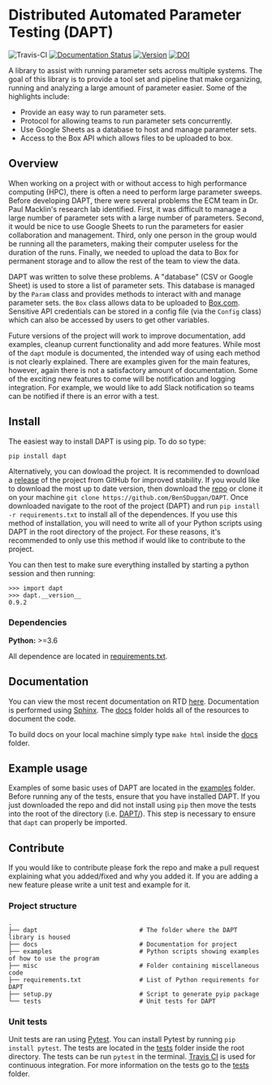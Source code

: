 # Distributed Automated Parameter Testing (DAPT)

![Travis-CI](https://travis-ci.com/BenSDuggan/DAPT.svg?token=aV2WxyvqLfShpTx4gD3a&branch=master)
[![Documentation Status](https://readthedocs.org/projects/dapt/badge/?version=latest)](https://dapt.readthedocs.io/en/latest/?badge=latest)
[![Version](https://img.shields.io/badge/version-0.9.2-brightgreen)](https://github.com/BenSDuggan/DAPT/releases)
[![DOI](https://zenodo.org/badge/doi/10.20944/preprints202103.0116.v1.svg)](https://www.preprints.org/manuscript/202103.0116/v1)

A library to assist with running parameter sets across multiple systems.  The goal of this library is to provide a tool set and pipeline that make organizing, running and analyzing a large amount of parameter easier.  Some of the highlights include: 

* Provide an easy way to run parameter sets.
* Protocol for allowing teams to run parameter sets concurrently.
* Use Google Sheets as a database to host and manage parameter sets.
* Access to the Box API which allows files to be uploaded to box.

## Overview

When working on a project with or without access to high performance computing (HPC), there is often a need to perform large parameter sweeps.  Before developing DAPT, there were several problems the ECM team in Dr. Paul Macklin's research lab identified.  First, it was difficult to manage a large number of parameter sets with a large number of parameters.  Second, it would be nice to use Google Sheets to run the parameters for easier collaboration and management.  Third, only one person in the group would be running all the parameters, making their computer useless for the duration of the runs.  Finally, we needed to upload the data to Box for permanent storage and to allow the rest of the team to view the data.  

DAPT was written to solve these problems.  A "database" (CSV or Google Sheet) is used to store a list of parameter sets.  This database is managed by the `Param` class and provides methods to interact with and manage parameter sets.  the `Box` class allows data to be uploaded to [Box.com](https://box.com).  Sensitive API credentials can be stored in a config file (via the `Config` class) which can also be accessed by users to get other variables.

Future versions of the project will work to improve documentation, add examples, cleanup current functionality and add more features.  While most of the `dapt` module is documented, the intended way of using each method is not clearly explained.  There are examples given for the main features, however, again there is not a satisfactory amount of documentation.  Some of the exciting new features to come will be notification and logging integration.  For example, we would like to add Slack notification so teams can be notified if there is an error with a test.


## Install

The easiest way to install DAPT is using pip.  To do so type:
```
pip install dapt
```

Alternatively, you can dowload the project.  It is recommended to download a [release](https://github.com/BenSDuggan/DAPT/releases) of the project from GitHub for improved stability.  If you would like to download the most up to date version, then download the [repo](https://github.com/BenSDuggan/DAPT) or clone it on your machine `git clone https://github.com/BenSDuggan/DAPT`.  Once downloaded navigate to the root of the project (DAPT) and run `pip install -r requirements.txt` to install all of the dependences.  If you use this method of installation, you will need to write all of your Python scripts using DAPT in the root directory of the project.  For these reasons, it's recommended to only use this method if would like to contribute to the project.

You can then test to make sure everything installed by starting a python session and then running:
```
>>> import dapt
>>> dapt.__version__
0.9.2
```

### Dependencies
**Python:** >=3.6

All dependence are located in [requirements.txt](requirements.txt).


## Documentation
You can view the most recent documentation on RTD [here](https://dapt.readthedocs.io).  Documentation is performed using [Sphinx](http://www.sphinx-doc.org/en/master/).  The [docs](/docs) folder holds all of the resources to document the code.

To build docs on your local machine simply type `make html` inside the [docs](/docs) folder.


## Example usage
Examples of some basic uses of DAPT are located in the [examples](/examples) folder.  Before running any of the tests, ensure that you have installed DAPT.  If you just downloaded the repo and did not install using `pip` then move the tests into the root of the directory (i.e. [DAPT/](/)).  This step is necessary to ensure that `dapt` can properly be imported.


## Contribute
If you would like to contribute please fork the repo and make a pull request explaining what you added/fixed and why you added it.  If you are adding a new feature please write a unit test and example for it.

### Project structure
```
.
├── dapt                 			# The folder where the DAPT library is housed
├── docs             				# Documentation for project
├── examples          				# Python scripts showing examples of how to use the program
├── misc              				# Folder containing miscellaneous code
├── requirements.txt   				# List of Python requirements for DAPT
├── setup.py          				# Script to generate pyip package
└── tests           				# Unit tests for DAPT
```

### Unit tests
Unit tests are ran using [Pytest](pytest.org).  You can install Pytest by running `pip install pytest`.  The tests are located in the [tests](tests/) folder inside the root directory.  The tests can be run `pytest` in the terminal.  [Travis CI](https://travis-ci.com/) is used for continuous integration.  For more information on the tests go to the [tests](tests) folder.

